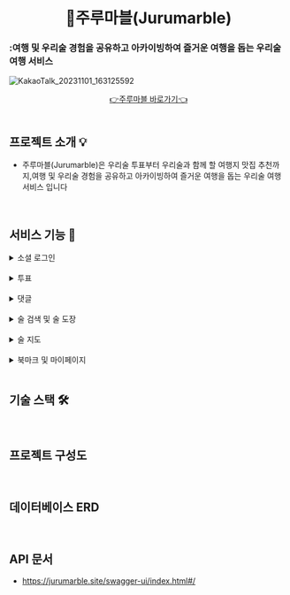 # <div align="center"> 🍶주루마블(Jurumarble)</div>

### :여행 및 우리술 경험을 공유하고 아카이빙하여 즐거운 여행을 돕는 우리술 여행 서비스

![KakaoTalk_20231101_163125592](https://github.com/jurumarble/jurumarble-BE/assets/80972298/64f13983-44e1-47f2-a36d-0ba5d9b4f8af)

<div align="center">
    <a href="https://jurumarble.vercel.app">👉주루마블 바로가기👈</a>
</div>

<br>

## 프로젝트 소개 💡
- 주루마블(Jurumarble)은 우리술 투표부터 우리술과 함께 할 여행지 맛집 추천까지,여행 및 우리술 경험을 공유하고 아카이빙하여 즐거운 여행을 돕는 우리술 여행 서비스 입니다

<br>

## 서비스 기능 📖

<details>
<summary>소셜 로그인</summary>
<br>
<div style="display: flex; justify-content: center;">
  <img src="https://github.com/jurumarble/jurumarble-BE/assets/80972298/1b08e0b8-94b5-4df1-82bf-b9c91f03e58d"  width="300"/>
</div>
</details>

<br>

<details>
<summary>투표</summary>
<br>
<table>
<tr>
<td style="text-align: center; vertical-align: middle;">
  <p>투표 등록</p>
  <img src="https://github.com/jurumarble/jurumarble-BE/assets/80972298/9d8965dc-21c2-4ab4-b325-0960d0f2e923" width="300"/>
</td>
<td style="text-align: center; vertical-align: middle;">
  <p>투표 참여</p>
  <img src="https://github.com/jurumarble/jurumarble-BE/assets/80972298/9d5da981-1aa1-455d-a12f-7de13bbd7cfa" width="300"/>
</td>
</tr>
</table>
</details>
<br>

<details>
<summary>댓글</summary>
<br>
<div style="display: flex; justify-content: center;">
  <img src="https://github.com/jurumarble/jurumarble-BE/assets/80972298/a0198457-577a-4cd0-9b21-d4f79d3133e8" width="300"/>
</div>
</details>

<br>

<details>
<summary>술 검색 및 술 도장</summary>
<br>
<div style="display: flex; justify-content: center;">
  <img src="https://github.com/jurumarble/jurumarble-BE/assets/80972298/a4b74ec2-24f9-433f-ae6a-651f1665b43b" width="300"/>
</div>
</details>

<br>

<details>
<summary>술 지도</summary>
<br>
<div style="display: flex; justify-content: center;">
  <img src="https://github.com/jurumarble/jurumarble-BE/assets/80972298/4d61bf0f-3939-47f2-9348-0a87d9704d11" width="300"/>
</div>
</details>

<br>

<details>
<summary>북마크 및 마이페이지</summary>
<br>
<div style="display: flex; justify-content: center;">
  <img src="https://github.com/jurumarble/jurumarble-BE/assets/80972298/d70965de-761d-42db-ac81-5495bbda7c17" width="300"/>
</div>
</details>

<br>

## 기술 스택 🛠

<br>

## 프로젝트 구성도

<br>

## 데이터베이스 ERD

<br>

## API 문서
- https://jurumarble.site/swagger-ui/index.html#/

